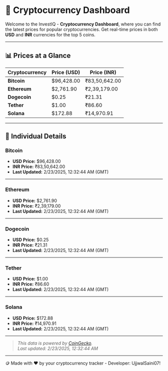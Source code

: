 
# 🚀 Cryptocurrency Dashboard

Welcome to the InvestIQ - **Cryptocurrency Dashboard**, where you can find the latest prices for popular cryptocurrencies. Get real-time prices in both **USD** and **INR** currencies for the top 5 coins.

---

## 📊 Prices at a Glance

| **Cryptocurrency** | **Price (USD)**       | **Price (INR)**        |
|---------------------|-----------------------|------------------------|
| **Bitcoin**   | $96,428.00 | ₹83,50,642.00 |
| **Ethereum**   | $2,761.90 | ₹2,39,179.00 |
| **Dogecoin**   | $0.25 | ₹21.31 |
| **Tether**   | $1.00 | ₹86.60 |
| **Solana**   | $172.88 | ₹14,970.91 |

---

## 📌 Individual Details

### Bitcoin

- **USD Price:** $96,428.00
- **INR Price:** ₹83,50,642.00
- **Last Updated:** 2/23/2025, 12:32:44 AM (GMT)
---


### Ethereum

- **USD Price:** $2,761.90
- **INR Price:** ₹2,39,179.00
- **Last Updated:** 2/23/2025, 12:32:44 AM (GMT)
---


### Dogecoin

- **USD Price:** $0.25
- **INR Price:** ₹21.31
- **Last Updated:** 2/23/2025, 12:32:44 AM (GMT)
---


### Tether

- **USD Price:** $1.00
- **INR Price:** ₹86.60
- **Last Updated:** 2/23/2025, 12:32:44 AM (GMT)
---


### Solana

- **USD Price:** $172.88
- **INR Price:** ₹14,970.91
- **Last Updated:** 2/23/2025, 12:32:44 AM (GMT)
---


> _This data is powered by [CoinGecko](https://www.coingecko.com)._  
> _Last updated: 2/23/2025, 12:32:44 AM_  

---
🪙 Made with ❤️ by your cryptocurrency tracker - Developer: UjjwalSaini07!

